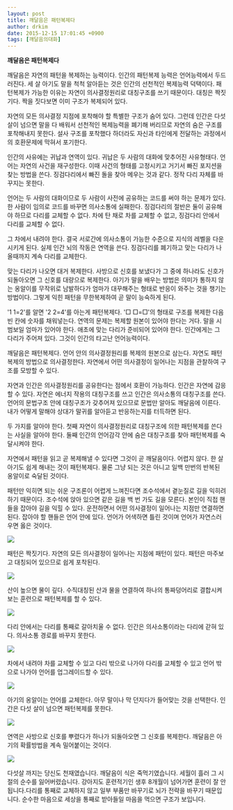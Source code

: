 ```yaml
---
layout: post
title: 깨달음은 패턴복제다
author: drkim
date: 2015-12-15 17:01:45 +0900
tags: [깨달음의대화]
---
```

**깨달음은 패턴복제다**

  


깨달음은 자연의 패턴을 복제하는 능력이다. 인간의 패턴복제 능력은 언어능력에서 두드러진다. 세 살 아기도 말을 척척 알아듣는 것은 인간의 선천적인 복제능력 덕택이다. 패턴복제가 가능한 이유는 자연이 의사결정원리로 대칭구조를 쓰기 때문이다. 대칭은 짝짓기다. 짝을 짓다보면 이미 구조가 복제되어 있다. 

  


자연의 모든 의사결정 지점에 포착해야 할 특별한 구조가 숨어 있다. 그런데 인간은 다섯 살이 넘으면 말을 다 배워서 선천적인 복제능력을 폐기해 버리므로 자연의 숨은 구조를 포착해내지 못한다. 설사 구조를 포착했다 하더라도 자신과 타인에게 전달하는 과정에서의 호환문제에 막혀서 포기한다. 

  


인간의 사유에는 귀납과 연역이 있다. 귀납은 두 사람의 대화에 맞추어진 사유형태다. 언어는 자연의 사건을 재구성한다. 이때 사건의 형태를 고정시키고 거기서 빠진 포지션을 찾는 방법을 쓴다. 징검다리에서 빠진 돌을 찾아 메우는 것과 같다. 정작 다리 자체를 바꾸지는 못한다. 

  


언어는 두 사람의 대화이므로 두 사람이 사전에 공유하는 코드를 써야 하는 문제가 있다. 한 사람이 임의로 코드를 바꾸면 의사소통에 실패한다. 징검다리의 절반은 둘이 공유해야 하므로 다리를 교체할 수 없다. 차에 탄 채로 차를 교체할 수 없고, 징검다리 안에서 다리를 교체할 수 없다. 

  


그 차에서 내려야 한다. 결국 서로간에 의사소통이 가능한 수준으로 지식의 레벨을 다운시키게 된다. 실제 인간 뇌의 작동은 연역을 쓴다. 징검다리를 폐기하고 맞는 다리가 나올때까지 계속 다리를 교체한다. 

  


맞는 다리가 나오면 대거 복제한다. 사방으로 신호를 보냈다가 그 중에 하나라도 신호가 되돌아오면 그 신호를 대량으로 복제한다. 아기가 말을 배우는 방법은 의미가 통하지 않는 옹알이를 무작위로 남발하다가 엄마가 대꾸해주는 형태로 반응이 와주는 것을 챙기는 방법이다. 그렇게 익힌 패턴을 무한복제하여 곧 말이 능숙하게 된다. 

  


'1 1=2'를 알면 '2 2=4'를 아는게 패턴복제다. '□ □=□'의 형태로 구조를 복제한 다음 빈 칸에 숫자를 채워넣는다. 연역의 문제는 복제할 원본이 있어야 한다는 거다. 말을 시범보일 엄마가 있어야 한다. 애초에 맞는 다리가 준비되어 있어야 한다. 인간에게는 그 다리가 주어져 있다. 그것이 인간의 타고난 언어능력이다. 

  


깨달음은 패턴복제다. 언어 안의 의사결정원리를 복제의 원본으로 삼는다. 자연도 패턴복제의 방법으로 의사결정한다. 자연에서 어떤 의사결정이 일어나는 지점을 관찰하여 구조를 모방할 수 있다. 

  


자연과 인간은 의사결정원리를 공유한다는 점에서 호환이 가능하다. 인간은 자연에 감응할 수 있다. 자연은 에너지 작용의 대칭구조를 쓰고 인간은 의사소통의 대칭구조를 쓴다. 언어의 문법구조 안에 대칭구조가 갖추어져 있으므로 문법만 알아도 깨달음에 이른다. 내가 어떻게 말해야 상대가 말귀를 알아듣고 반응하는지를 터득하면 된다. 

  


두 가지를 알아야 한다. 첫째 자연이 의사결정원리로 대칭구조에 의한 패턴복제를 쓴다는 사실을 알아야 한다. 둘째 인간의 언어감각 안에 숨은 대칭구조를 찾아 패턴복제를 숙달시켜야 한다. 

  


자연에서 패턴을 읽고 곧 복제해낼 수 있다면 그것이 곧 깨달음이다. 어렵지 않다. 한 살 아기도 쉽게 해내는 것이 패턴복제다. 물론 그냥 되는 것은 아니고 일백 만번의 반복된 옹알이로 숙달된 것이다. 

  


패턴만 익히면 되는 쉬운 구조론이 어렵게 느껴진다면 조수석에서 곁눈질로 길을 익히려 하기 때문이다. 조수석에 앉아 있으면 같은 길을 백 번 가도 길을 모른다. 본인이 직접 핸들을 잡아야 길을 익힐 수 있다. 운전하면서 어떤 의사결정이 일어나는 지점만 연결하면 된다. 잡아야 할 핸들은 언어 안에 있다. 언어가 어색하면 틀린 것이며 언어가 자연스러우면 옳은 것이다. 

  


![](/files/attach/images/198/419/648/14.jpg)

  


패턴은 짝짓기다. 자연의 모든 의사결정이 일어나는 지점에 패턴이 있다. 패턴은 마주보고 대칭되어 있으므로 쉽게 포착된다. 

  


![](/files/attach/images/198/419/648/16.jpg)

  


산이 높으면 물이 깊다. 수직대칭된 산과 물을 연결하여 하나의 통짜덩어리로 결합시켜 보는 훈련으로 패턴복제를 할 수 있다. 

  



![](/files/attach/images/198/419/648/8.jpg) 

  


다리 안에서는 다리를 통째로 갈아치울 수 없다. 인간은 의사소통이라는 다리에 갇혀 있다. 의사소통 경로를 바꾸지 못한다. 

  



![](/files/attach/images/198/419/648/9.jpg) 

  


차에서 내려야 차를 교체할 수 있고 다리 밖으로 나가야 다리를 교체할 수 있고 언어 밖으로 나가야 언어를 업그레이드할 수 있다. 

  



![](/files/attach/images/198/419/648/10.jpg) 

  


아기의 옹알이는 언어를 교체한다. 아무 말이나 막 던지다가 들어맞는 것을 선택한다. 인간은 다섯 살이 넘으면 패턴복제를 못한다. 

  



![](/files/attach/images/198/419/648/12.jpg) 

  


연역은 사방으로 신호를 뿌렸다가 하나가 되돌아오면 그 신호를 복제한다. 깨달음은 아기의 확률방법을 계속 밀어붙이는 것이다. 

  


  



![](/files/attach/images/198/419/648/DSC01488.JPG)   


  


다섯살 까지는 당신도 천재였습니다. 깨달음이 식은 죽먹기였습니다. 세월이 흘러 그 시절의 순수를 잃어버렸습니다. 강아지도 훈련적기인 생후 8개월이 넘어가면 훈련이 잘 안 됩니다.다리를 통째로 교체하지 않고 일부 부품만 바꾸기로 뇌가 전략을 바꾸기 때문입니다. 순수한 마음으로 세상을 통째로 받아들일 마음을 먹으면 구조가 보입니다.